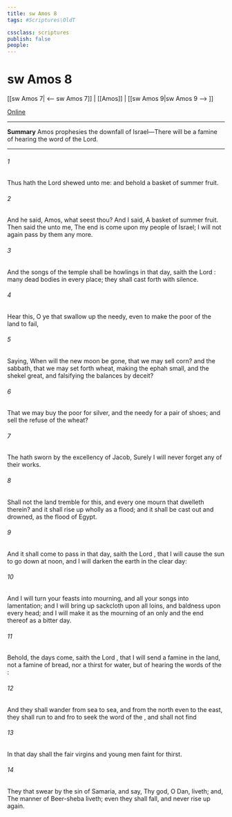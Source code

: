 ```yaml
---
title: sw Amos 8
tags: #Scriptures\OldT

cssclass: scriptures
publish: false
people:
---
```


# sw Amos 8
[[sw Amos 7| <-- sw Amos 7]] | [[Amos]] | [[sw Amos 9|sw Amos 9 --> ]]

[Online](https://churchofjesuschrist.org/study/scriptures/ot/amos/8?lang=eng)

---
__Summary__
Amos prophesies the downfall of Israel—There will be a famine of hearing the word of the Lord.

---
###### 1 
Thus hath the Lord  shewed unto me: and behold a basket of summer fruit.

###### 2 
And he said, Amos, what seest thou? And I said, A basket of summer fruit. Then said the  unto me, The end is come upon my people of Israel; I will not again pass by them any more.

###### 3 
And the songs of the temple shall be howlings in that day, saith the Lord :  many dead bodies in every place; they shall cast  forth with silence.

###### 4 
Hear this, O ye that swallow up the needy, even to make the poor of the land to fail,

###### 5 
Saying, When will the new moon be gone, that we may sell corn? and the sabbath, that we may set forth wheat, making the ephah small, and the shekel great, and falsifying the balances by deceit?

###### 6 
That we may buy the poor for silver, and the needy for a pair of shoes;  and sell the refuse of the wheat?

###### 7 
The  hath sworn by the excellency of Jacob, Surely I will never forget any of their works.

###### 8 
Shall not the land tremble for this, and every one mourn that dwelleth therein? and it shall rise up wholly as a flood; and it shall be cast out and drowned, as  the flood of Egypt.

###### 9 
And it shall come to pass in that day, saith the Lord , that I will cause the sun to go down at noon, and I will darken the earth in the clear day:

###### 10 
And I will turn your feasts into mourning, and all your songs into lamentation; and I will bring up sackcloth upon all loins, and baldness upon every head; and I will make it as the mourning of an only  and the end thereof as a bitter day.

###### 11 
Behold, the days come, saith the Lord , that I will send a famine in the land, not a famine of bread, nor a thirst for water, but of hearing the words of the :

###### 12 
And they shall wander from sea to sea, and from the north even to the east, they shall run to and fro to seek the word of the , and shall not find 

###### 13 
In that day shall the fair virgins and young men faint for thirst.

###### 14 
They that swear by the sin of Samaria, and say, Thy god, O Dan, liveth; and, The manner of Beer-sheba liveth; even they shall fall, and never rise up again.

